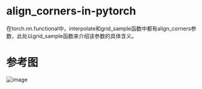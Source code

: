# align_corners-in-pytorch
在torch.nn.functional中，interpolate和grid_sample函数中都有align_corners参数，此处以grid_sample函数来介绍该参数的具体含义。

# 参考图
![image](https://github.com/user-attachments/assets/47d103e3-fb4c-4149-a22b-a64ac471128e)
